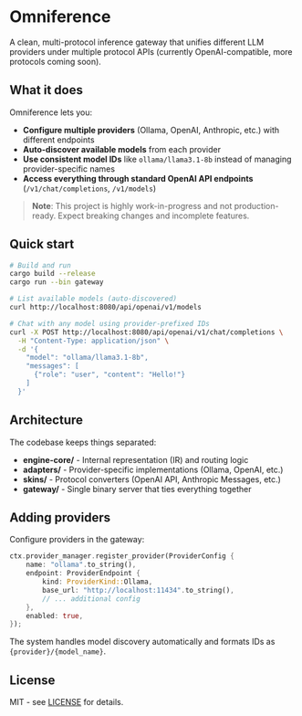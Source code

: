 # Omniference

A clean, multi-protocol inference gateway that unifies different LLM providers under multiple protocol APIs (currently OpenAI-compatible, more protocols coming soon).

## What it does

Omniference lets you:
- **Configure multiple providers** (Ollama, OpenAI, Anthropic, etc.) with different endpoints
- **Auto-discover available models** from each provider
- **Use consistent model IDs** like `ollama/llama3.1-8b` instead of managing provider-specific names
- **Access everything through standard OpenAI API endpoints** (`/v1/chat/completions`, `/v1/models`)

> **Note**: This project is highly work-in-progress and not production-ready. Expect breaking changes and incomplete features.

## Quick start

```bash
# Build and run
cargo build --release
cargo run --bin gateway

# List available models (auto-discovered)
curl http://localhost:8080/api/openai/v1/models

# Chat with any model using provider-prefixed IDs
curl -X POST http://localhost:8080/api/openai/v1/chat/completions \
  -H "Content-Type: application/json" \
  -d '{
    "model": "ollama/llama3.1-8b",
    "messages": [
      {"role": "user", "content": "Hello!"}
    ]
  }'
```

## Architecture

The codebase keeps things separated:

- **engine-core/** - Internal representation (IR) and routing logic
- **adapters/** - Provider-specific implementations (Ollama, OpenAI, etc.)
- **skins/** - Protocol converters (OpenAI API, Anthropic Messages, etc.)
- **gateway/** - Single binary server that ties everything together

## Adding providers

Configure providers in the gateway:

```rust
ctx.provider_manager.register_provider(ProviderConfig {
    name: "ollama".to_string(),
    endpoint: ProviderEndpoint {
        kind: ProviderKind::Ollama,
        base_url: "http://localhost:11434".to_string(),
        // ... additional config
    },
    enabled: true,
});
```

The system handles model discovery automatically and formats IDs as `{provider}/{model_name}`.

## License

MIT - see [LICENSE](LICENSE) for details.
